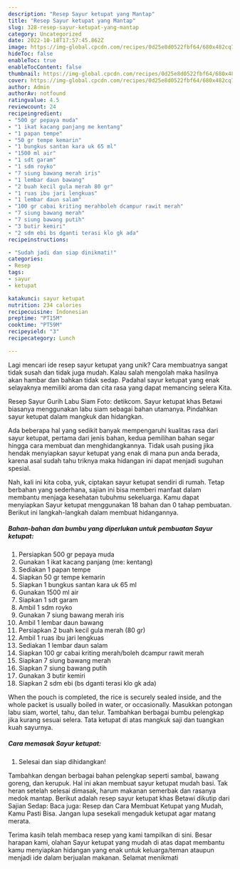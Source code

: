```yaml
---
description: "Resep Sayur ketupat yang Mantap"
title: "Resep Sayur ketupat yang Mantap"
slug: 328-resep-sayur-ketupat-yang-mantap
category: Uncategorized
date: 2022-10-18T17:57:45.862Z
image: https://img-global.cpcdn.com/recipes/0d25e8d0522fbf64/680x482cq70/sayur-ketupat-foto-resep-utama.jpg
hideToc: false
enableToc: true
enableTocContent: false
thumbnail: https://img-global.cpcdn.com/recipes/0d25e8d0522fbf64/680x482cq70/sayur-ketupat-foto-resep-utama.jpg
cover: https://img-global.cpcdn.com/recipes/0d25e8d0522fbf64/680x482cq70/sayur-ketupat-foto-resep-utama.jpg
author: Admin
authorAv: notfound
ratingvalue: 4.5
reviewcount: 24
recipeingredient:
- "500 gr pepaya muda"
- "1 ikat kacang panjang me kentang"
- "1 papan tempe"
- "50 gr tempe kemarin"
- "1 bungkus santan kara uk 65 ml"
- "1500 ml air"
- "1 sdt garam"
- "1 sdm royko"
- "7 siung bawang merah iris"
- "1 lembar daun bawang"
- "2 buah kecil gula merah 80 gr"
- "1 ruas ibu jari lengkuas"
- "1 lembar daun salam"
- "100 gr cabai kriting merahboleh dcampur rawit merah"
- "7 siung bawang merah"
- "7 siung bawang putih"
- "3 butir kemiri"
- "2 sdm ebi bs dganti terasi klo gk ada"
recipeinstructions:

- "Sudah jadi dan siap dinikmati!"
categories:
- Resep
tags:
- sayur
- ketupat

katakunci: sayur ketupat 
nutrition: 234 calories
recipecuisine: Indonesian
preptime: "PT15M"
cooktime: "PT59M"
recipeyield: "3"
recipecategory: Lunch

---
```





Lagi mencari ide resep sayur ketupat yang unik? Cara membuatnya sangat tidak susah dan tidak juga mudah. Kalau salah mengolah maka hasilnya akan hambar dan bahkan tidak sedap. Padahal sayur ketupat yang enak selayaknya memiliki aroma dan cita rasa yang dapat memancing selera Kita.





Resep Sayur Gurih Labu Siam Foto: detikcom. Sayur ketupat khas Betawi biasanya menggunakan labu siam sebagai bahan utamanya. Pindahkan sayur ketupat dalam mangkuk dan hidangkan.

Ada beberapa hal yang sedikit banyak mempengaruhi kualitas rasa dari sayur ketupat, pertama dari jenis bahan, kedua pemilihan bahan segar hingga cara membuat dan menghidangkannya. Tidak usah pusing jika hendak menyiapkan sayur ketupat yang enak di mana pun anda berada, karena asal sudah tahu triknya maka hidangan ini dapat menjadi suguhan spesial.






Nah, kali ini kita coba, yuk, ciptakan sayur ketupat sendiri di rumah. Tetap berbahan yang sederhana, sajian ini bisa memberi manfaat dalam membantu menjaga kesehatan tubuhmu sekeluarga. Kamu dapat menyiapkan Sayur ketupat menggunakan 18 bahan dan 0 tahap pembuatan. Berikut ini langkah-langkah dalam membuat hidangannya.

<!--inarticleads1-->

##### Bahan-bahan dan bumbu yang diperlukan untuk pembuatan Sayur ketupat:

1. Persiapkan 500 gr pepaya muda
1. Gunakan 1 ikat kacang panjang (me: kentang)
1. Sediakan 1 papan tempe
1. Siapkan 50 gr tempe kemarin
1. Siapkan 1 bungkus santan kara uk 65 ml
1. Gunakan 1500 ml air
1. Siapkan 1 sdt garam
1. Ambil 1 sdm royko
1. Gunakan 7 siung bawang merah iris
1. Ambil 1 lembar daun bawang
1. Persiapkan 2 buah kecil gula merah (80 gr)
1. Ambil 1 ruas ibu jari lengkuas
1. Sediakan 1 lembar daun salam
1. Siapkan 100 gr cabai kriting merah/boleh dcampur rawit merah
1. Siapkan 7 siung bawang merah
1. Siapkan 7 siung bawang putih
1. Gunakan 3 butir kemiri
1. Siapkan 2 sdm ebi (bs dganti terasi klo gk ada)


When the pouch is completed, the rice is securely sealed inside, and the whole packet is usually boiled in water, or occasionally. Masukkan potongan labu siam, wortel, tahu, dan telur. Tambahkan berbagai bumbu pelengkap jika kurang sesuai selera. Tata ketupat di atas mangkuk saji dan tuangkan kuah sayurnya. 

<!--inarticleads2-->

##### Cara memasak Sayur ketupat:


1. Selesai dan siap dihidangkan!

Tambahkan dengan berbagai bahan pelengkap seperti sambal, bawang goreng, dan kerupuk. Hal ini akan membuat sayur ketupat mudah basi. Tak heran setelah selesai dimasak, harum makanan semerbak dan rasanya medok mantap. Berikut adalah resep sayur ketupat khas Betawi dikutip dari Sajian Sedap: Baca juga: Resep dan Cara Membuat Ketupat yang Mudah, Kamu Pasti Bisa. Jangan lupa sesekali mengaduk ketupat agar matang merata. 

Terima kasih telah membaca resep yang kami tampilkan di sini. Besar harapan kami, olahan Sayur ketupat yang mudah di atas dapat membantu kamu menyiapkan hidangan yang enak untuk keluarga/teman ataupun menjadi ide dalam berjualan makanan. Selamat menikmati
